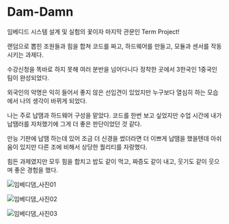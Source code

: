 # Dam-Damn

임베디드 시스템 설계 및 실험의 꽃이자 마지막 관문인 Term Project!

랜덤으로 뽑힌 조원들과 힘을 합쳐 코드를 짜고, 하드웨어를 만들고, 모듈과 센서를 작동시키는 과제다.

수강신청을 똑바로 하지 못해 여러 분반을 넘어다니다 정착한 곳에서 3한국인 1중국인 팀이 완성되었다. 

외국인의 악명은 익히 들어서 좋지 않은 선입견이 있었지만 누구보다 열심히 하는 모습에서 나의 생각이 바뀌게 되었다. 

나는 주로 납땜과 하드웨어 구성을 맡았다. 코드를 한번 보고 싶었지만 수업 시간에 내가 납땜러를 자처했기에 그게 더 좋은 판단이었던 것 같다.

만능 기판에 납땜 하는데 있어 조금 더 신경을 썼더라면 더 이쁘게 납땜을 했을텐데 아쉬움이 있지만 다른 조에 비해서 상당한 퀄리티를 자랑했다. 

힘든 과제였지만 모두 힘을 합치고 밥도 같이 먹고, 짜증도 같이 내고, 웃기도 같이 웃으며 좋은 경험을 했다. 


![임베디댐_사진01](https://user-images.githubusercontent.com/49744580/102891798-2b7dfd80-44a2-11eb-8284-9549e3ae11d3.jpg)




![임베디댐_사진02](https://user-images.githubusercontent.com/49744580/102892140-cbd42200-44a2-11eb-8ec0-3bb40f4aa7f4.jpg)




![임베디댐_사진03](https://user-images.githubusercontent.com/49744580/102892143-cd9de580-44a2-11eb-9cc0-3cf0a13a8e5e.jpg)
